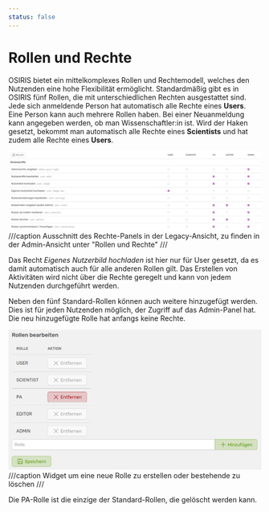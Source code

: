 ```yaml
---
status: false
---
```


# Rollen und Rechte

OSIRIS bietet ein mittelkomplexes Rollen und Rechtemodell, welches den Nutzenden eine hohe Flexibilität ermöglicht. Standardmäßig gibt es in OSIRIS fünf Rollen, die mit unterschiedlichen Rechten ausgestattet sind. Jede sich anmeldende Person hat automatisch alle Rechte eines **Users**. Eine Person kann auch mehrere Rollen haben. Bei einer Neuanmeldung kann angegeben werden, ob man Wissenschaftler:in ist. Wird der Haken gesetzt, bekommt man automatisch alle Rechte eines **Scientists** und hat zudem alle Rechte eines **Users**.

![Rights Panel](screenshots/rights_panel.png)
///caption
Ausschnitt des Rechte-Panels in der Legacy-Ansicht, zu finden in der Admin-Ansicht unter "Rollen und Rechte"
///  

Das Recht *Eigenes Nutzerbild hochladen* ist hier nur für User gesetzt, da es damit automatisch auch für alle anderen Rollen gilt.
Das Erstellen von Aktivitäten wird nicht über die Rechte geregelt und kann von jedem Nutzenden durchgeführt werden. 

Neben den fünf Standard-Rollen können auch weitere hinzugefügt werden. Dies ist für jeden Nutzenden möglich, der Zugriff auf das Admin-Panel hat. Die neu hinzugefügte Rolle hat anfangs keine Rechte.

![Rolle hinzufügen](screenshots/widget_rollen_bearbeiten.png)
///caption
Widget um eine neue Rolle zu erstellen oder bestehende zu löschen
///

Die PA-Rolle ist die einzige der Standard-Rollen, die gelöscht werden kann. 

